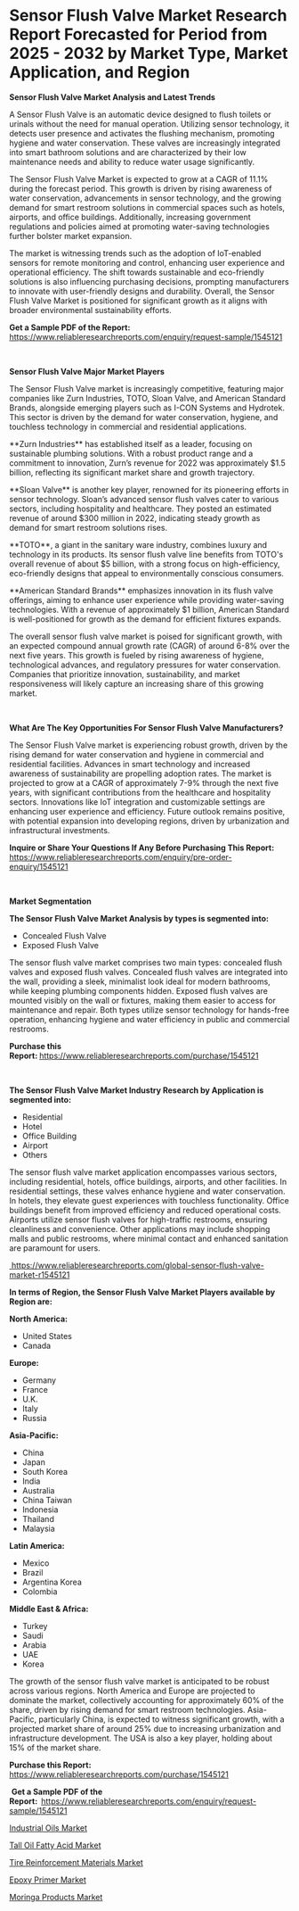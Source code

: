 <p><h1>Sensor Flush Valve Market Research Report Forecasted for Period from 2025 -  2032 by Market Type, Market Application, and Region</h1></p><p><strong>Sensor Flush Valve Market Analysis and Latest Trends</strong></p>
<p><p>A Sensor Flush Valve is an automatic device designed to flush toilets or urinals without the need for manual operation. Utilizing sensor technology, it detects user presence and activates the flushing mechanism, promoting hygiene and water conservation. These valves are increasingly integrated into smart bathroom solutions and are characterized by their low maintenance needs and ability to reduce water usage significantly.</p><p>The Sensor Flush Valve Market is expected to grow at a CAGR of 11.1% during the forecast period. This growth is driven by rising awareness of water conservation, advancements in sensor technology, and the growing demand for smart restroom solutions in commercial spaces such as hotels, airports, and office buildings. Additionally, increasing government regulations and policies aimed at promoting water-saving technologies further bolster market expansion.</p><p>The market is witnessing trends such as the adoption of IoT-enabled sensors for remote monitoring and control, enhancing user experience and operational efficiency. The shift towards sustainable and eco-friendly solutions is also influencing purchasing decisions, prompting manufacturers to innovate with user-friendly designs and durability. Overall, the Sensor Flush Valve Market is positioned for significant growth as it aligns with broader environmental sustainability efforts.</p></p>
<p><strong>Get a Sample PDF of the Report:&nbsp;</strong> <a href="https://www.reliableresearchreports.com/enquiry/request-sample/1545121?utm_campaign=2263&utm_medium=2&utm_source=Github&utm_content=ia&utm_term=06022025&utm_id=sensor-flush-valve">https://www.reliableresearchreports.com/enquiry/request-sample/1545121</a></p>
<p>&nbsp;</p>
<p><strong>Sensor Flush Valve Major Market Players</strong></p>
<p><p>The Sensor Flush Valve market is increasingly competitive, featuring major companies like Zurn Industries, TOTO, Sloan Valve, and American Standard Brands, alongside emerging players such as I-CON Systems and Hydrotek. This sector is driven by the demand for water conservation, hygiene, and touchless technology in commercial and residential applications.</p><p>**Zurn Industries** has established itself as a leader, focusing on sustainable plumbing solutions. With a robust product range and a commitment to innovation, Zurn’s revenue for 2022 was approximately $1.5 billion, reflecting its significant market share and growth trajectory.</p><p>**Sloan Valve** is another key player, renowned for its pioneering efforts in sensor technology. Sloan’s advanced sensor flush valves cater to various sectors, including hospitality and healthcare. They posted an estimated revenue of around $300 million in 2022, indicating steady growth as demand for smart restroom solutions rises.</p><p>**TOTO**, a giant in the sanitary ware industry, combines luxury and technology in its products. Its sensor flush valve line benefits from TOTO's overall revenue of about $5 billion, with a strong focus on high-efficiency, eco-friendly designs that appeal to environmentally conscious consumers.</p><p>**American Standard Brands** emphasizes innovation in its flush valve offerings, aiming to enhance user experience while providing water-saving technologies. With a revenue of approximately $1 billion, American Standard is well-positioned for growth as the demand for efficient fixtures expands.</p><p>The overall sensor flush valve market is poised for significant growth, with an expected compound annual growth rate (CAGR) of around 6-8% over the next five years. This growth is fueled by rising awareness of hygiene, technological advances, and regulatory pressures for water conservation. Companies that prioritize innovation, sustainability, and market responsiveness will likely capture an increasing share of this growing market.</p></p>
<p>&nbsp;</p>
<p><strong>What Are The Key Opportunities For Sensor Flush Valve Manufacturers?</strong></p>
<p><p>The Sensor Flush Valve market is experiencing robust growth, driven by the rising demand for water conservation and hygiene in commercial and residential facilities. Advances in smart technology and increased awareness of sustainability are propelling adoption rates. The market is projected to grow at a CAGR of approximately 7-9% through the next five years, with significant contributions from the healthcare and hospitality sectors. Innovations like IoT integration and customizable settings are enhancing user experience and efficiency. Future outlook remains positive, with potential expansion into developing regions, driven by urbanization and infrastructural investments.</p></p>
<p><strong>Inquire or Share Your Questions If Any Before Purchasing This Report:</strong> <a href="https://www.reliableresearchreports.com/enquiry/pre-order-enquiry/1545121?utm_campaign=2263&utm_medium=2&utm_source=Github&utm_content=ia&utm_term=06022025&utm_id=sensor-flush-valve">https://www.reliableresearchreports.com/enquiry/pre-order-enquiry/1545121</a></p>
<p>&nbsp;</p>
<p><strong>Market Segmentation</strong></p>
<p><strong>The Sensor Flush Valve Market Analysis by types is segmented into:</strong></p>
<p><ul><li>Concealed Flush Valve</li><li>Exposed Flush Valve</li></ul></p>
<p><p>The sensor flush valve market comprises two main types: concealed flush valves and exposed flush valves. Concealed flush valves are integrated into the wall, providing a sleek, minimalist look ideal for modern bathrooms, while keeping plumbing components hidden. Exposed flush valves are mounted visibly on the wall or fixtures, making them easier to access for maintenance and repair. Both types utilize sensor technology for hands-free operation, enhancing hygiene and water efficiency in public and commercial restrooms.</p></p>
<p><strong>Purchase this Report:&nbsp;</strong><a href="https://www.reliableresearchreports.com/purchase/1545121?utm_campaign=2263&utm_medium=2&utm_source=Github&utm_content=ia&utm_term=06022025&utm_id=sensor-flush-valve">https://www.reliableresearchreports.com/purchase/1545121</a></p>
<p>&nbsp;</p>
<p><strong>The Sensor Flush Valve Market Industry Research by Application is segmented into:</strong></p>
<p><ul><li>Residential</li><li>Hotel</li><li>Office Building</li><li>Airport</li><li>Others</li></ul></p>
<p><p>The sensor flush valve market application encompasses various sectors, including residential, hotels, office buildings, airports, and other facilities. In residential settings, these valves enhance hygiene and water conservation. In hotels, they elevate guest experiences with touchless functionality. Office buildings benefit from improved efficiency and reduced operational costs. Airports utilize sensor flush valves for high-traffic restrooms, ensuring cleanliness and convenience. Other applications may include shopping malls and public restrooms, where minimal contact and enhanced sanitation are paramount for users.</p></p>
<p><a href="https://www.reliableresearchreports.com/global-sensor-flush-valve-market-r1545121?utm_campaign=2263&utm_medium=2&utm_source=Github&utm_content=ia&utm_term=06022025&utm_id=sensor-flush-valve">&nbsp;https://www.reliableresearchreports.com/global-sensor-flush-valve-market-r1545121</a></p>
<p><strong>In terms of Region, the Sensor Flush Valve Market Players available by Region are:</strong></p>
<p>
    <p> <strong> North America: </strong>
        <ul>
            <li>United States</li>
            <li>Canada</li>
        </ul>
        </p> 
    <p> <strong> Europe: </strong>
        <ul>
            <li>Germany</li>
            <li>France</li>
            <li>U.K.</li>
            <li>Italy</li>
            <li>Russia</li>
        </ul>
        </p> 
    <p> <strong> Asia-Pacific: </strong>
        <ul>
            <li>China</li>
            <li>Japan</li>
            <li>South Korea</li>
            <li>India</li>
            <li>Australia</li>
            <li>China Taiwan</li>
            <li>Indonesia</li>
            <li>Thailand</li>
            <li>Malaysia</li>
        </ul>
        </p> 
    <p> <strong> Latin America: </strong>
        <ul>
            <li>Mexico</li>
            <li>Brazil</li>
            <li>Argentina Korea</li>
            <li>Colombia</li>
        </ul>
        </p> 
    <p> <strong> Middle East & Africa: </strong>
        <ul>
            <li>Turkey</li>
            <li>Saudi</li>
            <li>Arabia</li>
            <li>UAE</li>
            <li>Korea</li>
        </ul>
    </p>
    </p>
<p><p>The growth of the sensor flush valve market is anticipated to be robust across various regions. North America and Europe are projected to dominate the market, collectively accounting for approximately 60% of the share, driven by rising demand for smart restroom technologies. Asia-Pacific, particularly China, is expected to witness significant growth, with a projected market share of around 25% due to increasing urbanization and infrastructure development. The USA is also a key player, holding about 15% of the market share.</p></p>
<p><strong>Purchase this Report: </strong><a href="https://www.reliableresearchreports.com/purchase/1545121?utm_campaign=2263&utm_medium=2&utm_source=Github&utm_content=ia&utm_term=06022025&utm_id=sensor-flush-valve">https://www.reliableresearchreports.com/purchase/1545121</a></p>
<p>&nbsp;<strong>Get a Sample PDF of the Report:&nbsp;&nbsp;</strong><a href="https://www.reliableresearchreports.com/enquiry/request-sample/1545121?utm_campaign=2263&utm_medium=2&utm_source=Github&utm_content=ia&utm_term=06022025&utm_id=sensor-flush-valve">https://www.reliableresearchreports.com/enquiry/request-sample/1545121</a></p>
<p><strong></strong></p>
<p><p><a href="https://www.linkedin.com/pulse/industrial-oils-market-study-report-includinginformation-size-lzybf?utm_campaign=2263&utm_medium=2&utm_source=Github&utm_content=ia&utm_term=06022025&utm_id=sensor-flush-valve">Industrial Oils Market</a></p><p><a href="https://www.linkedin.com/pulse/tall-oil-fatty-acid-market-size-value-report-growth-potential-8cyof?utm_campaign=2263&utm_medium=2&utm_source=Github&utm_content=ia&utm_term=06022025&utm_id=sensor-flush-valve">Tall Oil Fatty Acid Market</a></p><p><a href="https://www.linkedin.com/pulse/tire-reinforcement-materials-market-analysis-report-comprehensive-ehuyf?utm_campaign=2263&utm_medium=2&utm_source=Github&utm_content=ia&utm_term=06022025&utm_id=sensor-flush-valve">Tire Reinforcement Materials Market</a></p><p><a href="https://www.linkedin.com/pulse/epoxy-primer-market-update-growth-goals-size-expanding-cagr-5tnbc?utm_campaign=2263&utm_medium=2&utm_source=Github&utm_content=ia&utm_term=06022025&utm_id=sensor-flush-valve">Epoxy Primer Market</a></p><p><a href="https://www.linkedin.com/pulse/future-moringa-products-market-revenue-worth-cagr-99-from-2025-t44xf?utm_campaign=2263&utm_medium=2&utm_source=Github&utm_content=ia&utm_term=06022025&utm_id=sensor-flush-valve">Moringa Products Market</a></p></p>